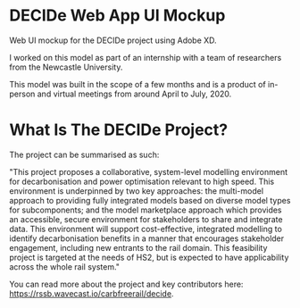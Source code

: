 # DECIDe Web App UI Mockup
 Web UI mockup for the DECIDe project using Adobe XD.

 I worked on this model as part of an internship with a team of researchers from the Newcastle University.

 This model was built in the scope of a few months and is a product of in-person and virtual meetings from around April to July, 2020. 

# What Is The DECIDe Project?
 The project can be summarised as such:

 "This project proposes a collaborative, system-level modelling environment for decarbonisation and power optimisation relevant to high speed. This environment is underpinned by two key approaches: the multi-model approach to providing fully integrated models based on diverse model types for subcomponents; and the model marketplace approach which provides an accessible, secure environment for stakeholders to share and integrate data. This environment will support cost-effective, integrated modelling to identify decarbonisation benefits in a manner that encourages stakeholder engagement, including new entrants to the rail domain. This feasibility project is targeted at the needs of HS2, but is expected to have applicability across the whole rail system."

 You can read more about the project and key contributors here: https://rssb.wavecast.io/carbfreerail/decide.

